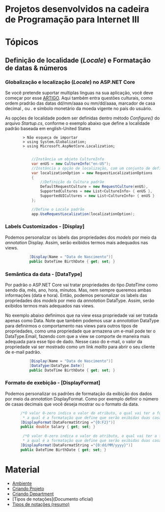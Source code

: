 # Projetos desenvolvidos na cadeira de Programação para Internet III

# Tópicos
## Definição de localidade (_Locale_) e Formatação de datas & números
### Globalização e localização (_Locale_) no ASP.NET Core
Se você pretende suportar multiplas línguas na sua aplicação, você deve começar por esse [ARTIGO](https://docs.microsoft.com/pt-br/aspnet/core/fundamentals/localization?view=aspnetcore-2.2). Aqui também entra questões culturais, como ordem pradrão das datas dd/mm/aaaa ou mm/dd/aaaa, marcador de casa decimal _,_ ou _._ e símbolo monetário da moeda vigente no país do usuário.

As opções de localidade podem ser definidas dentro método _Configure()_ do arquivo _Startup.cs_, 
conforme o exemplo abaixo que define a localidade padrão baseada em english-United States

            > Não esqueça de importar
            > using System.Globalization;
            > using Microsoft.AspNetCore.Localization;

```cs

            //Instância um objeto CultureInfo
            var enUS = new CultureInfo("en-US");
            //Instância a opção de localização, com um conjunto de definições
            var localizationOption = new RequestLocalizationOptions
            {
                //Definição da Cultura padrão
                DefaultRequestCulture = new RequestCulture(enUS),
                SupportedCultures = new List<CultureInfo> { enUS },
                SupportedUICultures = new List<CultureInfo> { enUS }
            };

            //Define o Locale padrão
            app.UseRequestLocalization(localizationOption);
```

### Labels Customizados - [Display]
 
 Podemos personalizar os labels das propriedades dos _models_ por meio da _annotation_ Display. 
 Assim, serão exibidos termos mais adequados nas views.
 
 ```cs
            [Display(Name = "Data de Nascimento")]
            public DateTime BirthDate { get; set; }
 ```
 
### Semântica da data - [DataType]

Por padrão o ASP.NET Core vai tratar propriedades do tipo _DataTime_ como sendo dia, mês, ano, hora, minutos.
Mas, nem sempre queremos ambas informações (data e hora).
Então, podemos personalizar os labels das propriedades dos _models_ por meio da _annotation_ DataType. 
Assim, serão exibidos termos mais adequados nas views.

No exemplo abaixo definimos que na view essa propriedade vai ser tratada apenas como Data.
Note que também podemos usar a _annotation_ DataType para definirmos o comportamento nas views para outros 
tipos de propriedades, como uma propriedade que armazena um e-mail pode ter o DataType.Email, fazendo com que 
a view se comporte de maneira mais adequada para esse tipo de dado. Nesse caso do e-mail, o valor da propriedade 
vai ser mostrado como um link _mailto_ para abrir o seu cliente de e-mail padrão.
 
 ```cs
            [Display(Name = "Data de Nascimento")]
            [DataType(DataType.Date)]
            public DateTime BirthDate { get; set; }
 ```
 
 ### Formato de exebição - [DisplayFormat]
Podemos personalizar os padrões de formatação da exibição dos dados por meio da _annotation_ DisplayFormat. 
Como por exemplo definir o número de casas decimais que você deseja mostrar ou o formato da data.

 ```cs
        /*O valor 0-zero indica o valor do atributo, o qual vai ter a formatação F2, 
         * a qual é a formatação que define que serão exibidas duas casas decimais*/
        [DisplayFormat(DataFormatString ="{0:F2}")]
        public double Salary { get; set; }
        
         /*O valor 0-zero indica o valor do atributo, o qual vai ter a formatação dia, mês e ano, 
         * a qual é a formatação que define que serão exibidas duas casas decimais*/
        [DisplayFormat(DataFormatString ="{0:dd/MM/yyyy}")]
        public DateTime BirthDate { get; set; }
 ```



# Material 
 - [Ambiente](aspnetcoremvc/ambiente.md)
 - [Criando Projeto](aspnetcoremvc/criandoprojeto.md)
 - [Criando Department](aspnetcoremvc/department.md)
 - [Tipos de notações](Documento oficial)
 - [Tipos de notações (resumo)](https://github.com/romuloreis/P4I/blob/master/aspnetcoremvc/annotations.md)
